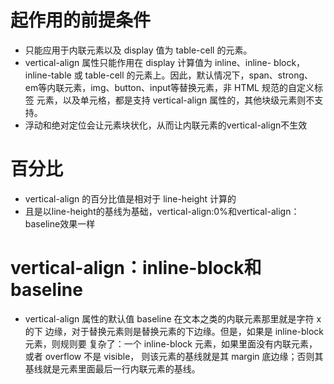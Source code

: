 # 起作用的前提条件
 * 只能应用于内联元素以及 display 值为 table-cell 的元素。
 * vertical-align 属性只能作用在 display 计算值为 inline、inline-
   block，inline-table 或 table-cell 的元素上。因此，默认情况下，span、strong、
   em等内联元素，img、button、input等替换元素，非 HTML 规范的自定义标签
   元素，以及<td>单元格，都是支持 vertical-align 属性的，其他块级元素则不支持。
 * 浮动和绝对定位会让元素块状化，从而让内联元素的vertical-align不生效
 
 # 百分比
 * vertical-align 的百分比值是相对于 line-height 计算的
 * 且是以line-height的基线为基础，vertical-align:0%和vertical-align：baseline效果一样
 
 # vertical-align：inline-block和baseline
 * vertical-align 属性的默认值 baseline 在文本之类的内联元素那里就是字符 x 的下
   边缘，对于替换元素则是替换元素的下边缘。但是，如果是 inline-block 元素，则规则要
   复杂了：一个 inline-block 元素，如果里面没有内联元素，或者 overflow 不是 visible，
   则该元素的基线就是其 margin 底边缘；否则其基线就是元素里面最后一行内联元素的基线。